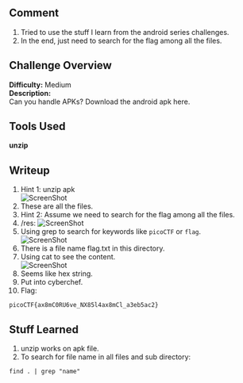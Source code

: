 ## Comment  
1. Tried to use the stuff I learn from the android series challenges.  
2. In the end, just need to search for the flag among all the files.

## Challenge Overview  
**Difficulty:** Medium  
**Description:**  
Can you handle APKs?
Download the android apk here.

## Tools Used  
**unzip**

## Writeup  
1. Hint 1: unzip apk  
![ScreenShot](https://imgur.com/O6Ji8Yg.png)  
2. These are all the files.  
3. Hint 2: Assume we need to search for the flag among all the files.  
4. /res:
![ScreenShot](https://imgur.com/IlT7KR9.png)  
5. Using grep to search for keywords like ```picoCTF``` or ```flag```.  
![ScreenShot](https://imgur.com/pDP6CLw.png)  
6. There is a file name flag.txt in this directory.  
7. Using cat to see the content.  
![ScreenShot](https://imgur.com/yQcyGoA.png)  
8. Seems like hex string.  
9. Put into cyberchef.  
10. Flag:  
```
picoCTF{ax8mC0RU6ve_NX85l4ax8mCl_a3eb5ac2}
```
 
## Stuff Learned  
1. unzip works on apk file.
2. To search for file name in all files and sub directory:
```
find . | grep "name"
```

